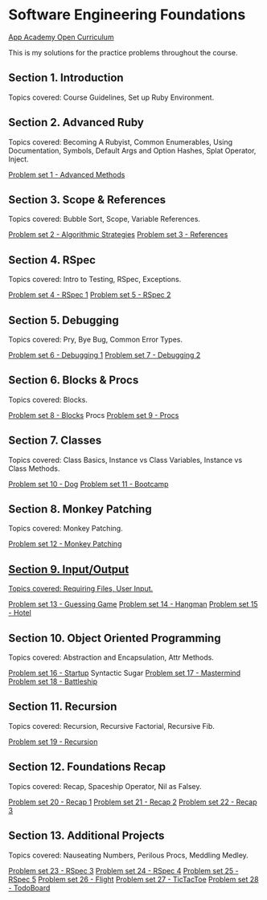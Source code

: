 # Software Engineering Foundations

<a target="_blank" href="https://open.appacademy.io/learn/full-stack-online/software-engineering-foundations/">App Academy Open Curriculum</a>

<p>This is my solutions for the practice problems throughout the course.</p>

<h2>Section 1. Introduction</h2>
<p>Topics covered: Course Guidelines, Set up Ruby Environment.</p>

<h2>Section 2. Advanced Ruby</h2>
<p>Topics covered: Becoming A Rubyist, Common Enumerables, Using Documentation, Symbols, Default Args and Option Hashes, Splat Operator, Inject.</p>
<a href="https://github.com/linhhvo/ruby-practices/tree/main/1%20-%20advanced_methods_exercise">Problem set 1 - Advanced Methods</a>

<h2>Section 3. Scope & References</h2>
<p>Topics covered: Bubble Sort, Scope, Variable References.</p>
<a href="https://github.com/linhhvo/ruby-practices/tree/main/2%20-%20algorithmic_strategies_exercise">Problem set 2 - Algorithmic Strategies</a>
<a href="https://github.com/linhhvo/ruby-practices/tree/main/2%20-%20algorithmic_strategies_exercise">Problem set 3 - References</a>

<h2>Section 4. RSpec</h2>
<p>Topics covered: Intro to Testing, RSpec, Exceptions.</p>
<a href="https://github.com/linhhvo/ruby-practices/tree/main/4%20-%20rspec_exercise_1">Problem set 4 - RSpec 1</a>
<a href="https://github.com/linhhvo/ruby-practices/tree/main/5%20-%20rspec_exercise_2">Problem set 5 - RSpec 2</a>

<h2>Section 5. Debugging</h2>
<p> Topics covered: Pry, Bye Bug, Common Error Types.</p>
<a href="https://github.com/linhhvo/ruby-practices/tree/main/6%20-%20debugging_exercise_1">Problem set 6 - Debugging 1</a>
<a href="https://github.com/linhhvo/ruby-practices/tree/main/7%20-%20debugging_exercise_2">Problem set 7 - Debugging 2</a>

<h2>Section 6. Blocks & Procs</h2>
<p>Topics covered: Blocks.</p>
<a href="https://github.com/linhhvo/ruby-practices/tree/main/8%20-%20blocks_project">Problem set 8 - Blocks</a>
Procs
<a href="https://github.com/linhhvo/ruby-practices/tree/main/9%20-%20procs_project">Problem set 9 - Procs</a>

<h2>Section 7. Classes</h2>
<p>Topics covered: Class Basics, Instance vs Class Variables, Instance vs Class Methods.</p>
<a href="https://github.com/linhhvo/ruby-practices/tree/main/10%20-%20dog_project">Problem set 10 - Dog</a>
<a href="https://github.com/linhhvo/ruby-practices/tree/main/11%20-%20bootcamp_project">Problem set 11 - Bootcamp</a>

<h2>Section 8. Monkey Patching</h2>
<p>Topics covered: Monkey Patching.</p>
<a href="https://github.com/linhhvo/ruby-practices/tree/main/12%20-%20monkey_patching_project">Problem set 12 - Monkey Patching</~a>

<h2>Section 9. Input/Output</h2>
<p>Topics covered: Requiring Files, User Input.</p>
<a href="https://github.com/linhhvo/ruby-practices/tree/main/13%20-%20guessing_game_project">Problem set 13 - Guessing Game</a>
<a href="https://github.com/linhhvo/ruby-practices/tree/main/14%20-%20hangman_project">Problem set 14 - Hangman</a>
<a href="https://github.com/linhhvo/ruby-practices/tree/main/15%20-%20hotel_project">Problem set 15 - Hotel</a>

<h2>Section 10. Object Oriented Programming</h2>
<p>Topics covered: Abstraction and Encapsulation, Attr Methods.</p>
<a href="https://github.com/linhhvo/ruby-practices/tree/main/16%20-%20startup_project">Problem set 16 - Startup</a>
Syntactic Sugar
<a href="https://github.com/linhhvo/ruby-practices/tree/main/17%20-%20mastermind_project">Problem set 17 - Mastermind</a>
<a href="https://github.com/linhhvo/ruby-practices/tree/main/18%20-%20battleship_project">Problem set 18 - Battleship</a>

<h2>Section 11. Recursion</h2>
<p>Topics covered: Recursion, Recursive Factorial, Recursive Fib.</p>
<a href=#>Problem set 19 - Recursion</a>

<h2>Section 12. Foundations Recap</h2>
<p>Topics covered: Recap, Spaceship Operator, Nil as Falsey.</p>
<a href=#>Problem set 20 - Recap 1</a>
<a href=#>Problem set 21 - Recap 2</a>
<a href=#>Problem set 22 - Recap 3</a>

<h2>Section 13. Additional Projects</h2>
<p>Topics covered: Nauseating Numbers, Perilous Procs, Meddling Medley.</p>
<a href=#>Problem set 23 - RSpec 3</a>
<a href=#>Problem set 24 - RSpec 4</a>
<a href=#>Problem set 25 - RSpec 5</a>
<a href=#>Problem set 26 - Flight</a>
<a href=#>Problem set 27 - TicTacToe</a>
<a href=#>Problem set 28 - TodoBoard</a>
